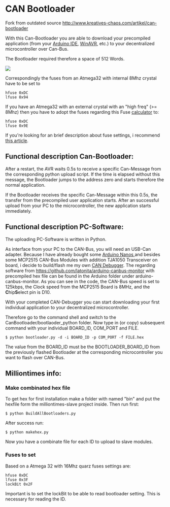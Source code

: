 # CAN Bootloader #

Fork from outdated source http://www.kreatives-chaos.com/artikel/can-bootloader

With this Can-Bootloader you are able to download your precompiled application (from your [Arduino IDE](https://www.arduino.cc/en/main/software), [WinAVR](http://winavr.sourceforge.net/), etc.) to your decentralized microcontroller over Can-Bus.

The Bootloader required therefore a space of 512 Words.

![](https://github.com/ma-go/CanBootloader/blob/master/Fuses.JPG)

Correspondingly the fuses from an Atmega32 with internal 8Mhz crystal have to be set to

    hfuse 0xDC
    lfuse 0x94

If you have an Atmega32 with an external crystal with an "high freq" (>= 8Mhz) then you have to adopt the fuses regarding this Fuse [calculator](http://www.engbedded.com/fusecalc/) to:

    hfuse 0xDC
    lfuse 0x9E

If you're looking for an brief description about fuse settings, i recommend [this article](http://www.martyncurrey.com/arduino-atmega-328p-fuse-settings/). 

## Functional description Can-Bootloader: ##

After a restart, the AVR waits 0.5s to receive a specific Can-Message from the corresponding python upload script. If the time is elapsed without this message, the Bootloader jumps to the address zero and starts therefore the normal application.

If the Bootloader receives the specific Can-Message within this 0.5s, the transfer from the precompiled user application starts. After an successful upload from your PC to the microcontroller, the new application starts immediately. 


## Functional description PC-Software: ##

The uploading PC-Software is written in Python. 

As interface from your PC to the CAN-Bus, you will need an USB-Can adapter.
Because I have already bought some [Arduino Nanos ](https://store.arduino.cc/usa/arduino-nano) and besides some MCP2515 CAN-Bus Modules with addition TJA1050 Transceiver on board, i decide to build/flash me my own [CAN Debugger](http://www.kreatives-chaos.com/artikel/can_debugger).
The regarding software from https://github.com/latonita/arduino-canbus-monitor with precompiled hex file can be found in the Arduino folder under arduino-canbus-monitor. As you can see in the code, the CAN-Bus speed is set to 125kbps, the Clock speed from the MCP2515 Board is 8MHz, and the **C**hip**S**elect pin is D10.

With your completed CAN-Debugger you can start downloading your first individual application to your decentralized microcontroller.

Therefore go to the command shell and switch to the CanBootloader/bootlaoder_python folder.
Now type in (or copy) subsequent command with your individual BOARD_ID, COM_PORT and FILE.

    $ python bootloader.py -d -i BOARD_ID -p COM_PORT -f FILE.hex

The value from the BOARD_ID must be the BOOTLOADER_BOARD_ID from the previously flashed 
Bootloader at the corresponding microcontroller you want to flash over CAN-Bus.

## Milliontimes info: ##

### Make combinated hex file
To get hex for first installation make a folder with named "bin" and put the hexfile form the milliontimes-slave project inside.
Then run first:

    $ python BuildAllBootloaders.py

After success run:

    $ python makehex.py

Now you have a combinate file for each ID to upload to slave modules.

### Fuses to set

Based on a Atmega 32 with 16Mhz quarz fuses settings are:

    hfuse 0xDC
    lfuse 0x3F
    lockBit 0x2F
    
Important is to set the lockBit to be able to read bootloader setting. This is necessary for reading the ID.
    






